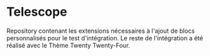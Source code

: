 # Telescope

Repository contenant les extensions nécessaires à l'ajout de blocs personnalisés pour le test d'intégration. Le reste de l'intégration a été réalisé avec le Thème Twenty Twenty-Four.

